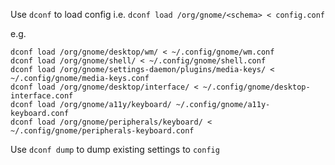 Use `dconf` to load config i.e. `dconf load /org/gnome/<schema> < config.conf`

e.g.
```shell
dconf load /org/gnome/desktop/wm/ < ~/.config/gnome/wm.conf
dconf load /org/gnome/shell/ < ~/.config/gnome/shell.conf
dconf load /org/gnome/settings-daemon/plugins/media-keys/ < ~/.config/gnome/media-keys.conf
dconf load /org/gnome/desktop/interface/ < ~/.config/gnome/desktop-interface.conf
dconf load /org/gnome/a11y/keyboard/ ~/.config/gnome/a11y-keyboard.conf
dconf load /org/gnome/peripherals/keyboard/ < ~/.config/gnome/peripherals-keyboard.conf
```

Use `dconf dump` to dump existing settings to `config`
